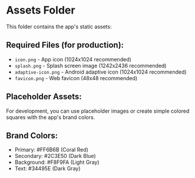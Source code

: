 # Assets Folder

This folder contains the app's static assets:

## Required Files (for production):
- `icon.png` - App icon (1024x1024 recommended)
- `splash.png` - Splash screen image (1242x2436 recommended)
- `adaptive-icon.png` - Android adaptive icon (1024x1024 recommended)
- `favicon.png` - Web favicon (48x48 recommended)

## Placeholder Assets:
For development, you can use placeholder images or create simple colored squares with the app's brand colors.

## Brand Colors:
- Primary: #FF6B6B (Coral Red)
- Secondary: #2C3E50 (Dark Blue)
- Background: #F8F9FA (Light Gray)
- Text: #34495E (Dark Gray) 